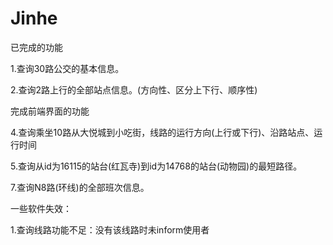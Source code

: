 # Jinhe

已完成的功能

1.查询30路公交的基本信息。

2.查询2路上行的全部站点信息。(方向性、区分上下行、顺序性) 



完成前端界面的功能

4.查询乘坐10路从大悦城到小吃街，线路的运行方向(上行或下行)、沿路站点、运行时间

5.查询从id为16115的站台(红瓦寺)到id为14768的站台(动物园)的最短路径。

7.查询N8路(环线)的全部班次信息。





一些软件失效：

1.查询线路功能不足：没有该线路时未inform使用者